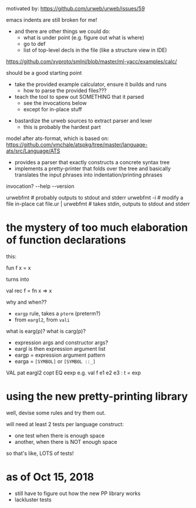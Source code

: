 motivated by: https://github.com/urweb/urweb/issues/59

emacs indents are still broken for me!
- and there are other things we could do:
  - what is under point (e.g. figure out what is where)
  - go to def
  - list of top-level decls in the file (like a structure view in IDE)


https://github.com/xyproto/smlnj/blob/master/ml-yacc/examples/calc/

should be a good starting point
+ take the provided example calculator, ensure it builds and runs
  + how to parse the provided files???
+ teach the tool to spew out SOMETHING that it parsed
  + see the invocations below
  - except for in-place stuff
- bastardize the urweb sources to extract parser and lexer
  - this is probably the hardest part


model after ats-format, which is based on:
https://github.com/vmchale/atspkg/tree/master/language-ats/src/Language/ATS
- provides a parser that exactly constructs a concrete syntax tree
- implements a pretty-printer that folds over the tree and basically
  translates the input phrases into indentation/printing phrases

invocation?
--help
--version

urwebfmt <file> # probably outputs to stdout and stderr
urwebfmt -i <file> # modify a file in-place
cat file.ur | urwebfmt # takes stdin, outputs to stdout and stderr

# the mystery of too much elaboration of function declarations

this:

fun f x = x

turns into

val rec f = fn x => x

why and when??

* `eargp` rule, takes a `pterm` (preterm?)
* from `eargl2`, from `vali`

what is earg(p)? what is carg(p)?
- expression args and constructor args?
- eargl is then expression argument list
- eargp = expression argument pattern
- earga = `[SYMBOL]` or `[SYMBOL ::_]`

VAL pat eargl2 copt EQ eexp
e.g. val f e1 e2 e3 : t = exp

# using the new pretty-printing library

well, devise some rules and try them out.

will need at least 2 tests per language construct:
- one test when there is enough space
- another, when there is NOT enough space

so that's like, LOTS of tests!

# as of Oct 15, 2018

- still have to figure out how the new PP library works
- lackluster tests
